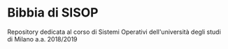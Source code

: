 # Bibbia di SISOP
Repository dedicata al corso di Sistemi Operativi dell'università degli studi di Milano a.a. 2018/2019
